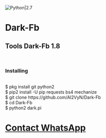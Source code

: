![Python|2.7](https://img.shields.io/badge/Python-2.7-blue.svg)
# Dark-Fb
<h2>Tools Dark-Fb 1.8</h3><br>
<h3>Installing</h3><br>
$ pkg install git python2<br>
$ pip2 install -U pip requests bs4 mechanize<br>
$ git clone https://github.com/Al2VyN/Dark-Fb<br>
$ cd Dark-Fb<br>
$ python2 dark.pi<br>
<h1><a href="https://api.whatsapp.com/send?phone=+628978125962&text=Buy+license+Dark-Fb+1.8">Contact WhatsApp </a></h1>

